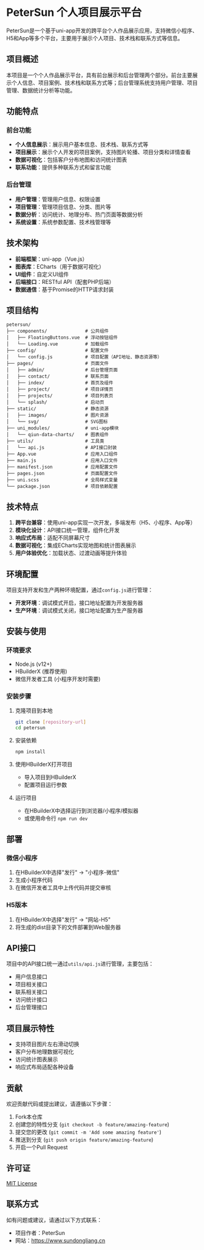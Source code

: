 # PeterSun 个人项目展示平台

PeterSun是一个基于uni-app开发的跨平台个人作品展示应用，支持微信小程序、H5和App等多个平台，主要用于展示个人项目、技术栈和联系方式等信息。

## 项目概述

本项目是一个个人作品展示平台，具有前台展示和后台管理两个部分。前台主要展示个人信息、项目案例、技术栈和联系方式等；后台管理系统支持用户管理、项目管理、数据统计分析等功能。

## 功能特点

### 前台功能

- **个人信息展示**：展示用户基本信息、技术栈、联系方式等
- **项目展示**：展示个人开发的项目案例，支持图片轮播、项目分类和详情查看
- **数据可视化**：包括客户分布地图和访问统计图表
- **联系功能**：提供多种联系方式和留言功能

### 后台管理

- **用户管理**：管理用户信息、权限设置
- **项目管理**：管理项目信息、分类、图片等
- **数据分析**：访问统计、地理分布、热门页面等数据分析
- **系统设置**：系统参数配置、技术栈管理等

## 技术架构

- **前端框架**：uni-app（Vue.js）
- **图表库**：ECharts（用于数据可视化）
- **UI组件**：自定义UI组件
- **后端接口**：RESTful API（配套PHP后端）
- **数据通信**：基于Promise的HTTP请求封装

## 项目结构

```
petersun/
├── components/              # 公共组件
│   ├── FloatingButtons.vue  # 浮动按钮组件
│   └── Loading.vue          # 加载组件
├── config/                  # 配置文件
│   └── config.js            # 项目配置（API地址、静态资源等）
├── pages/                   # 页面文件
│   ├── admin/               # 后台管理页面
│   ├── contact/             # 联系页面
│   ├── index/               # 首页及组件
│   ├── project/             # 项目详情页
│   ├── projects/            # 项目列表页
│   └── splash/              # 启动页
├── static/                  # 静态资源
│   ├── images/              # 图片资源
│   └── svg/                 # SVG图标
├── uni_modules/             # uni-app模块
│   └── qiun-data-charts/    # 图表组件
├── utils/                   # 工具类
│   └── api.js               # API接口封装
├── App.vue                  # 应用入口组件
├── main.js                  # 应用入口文件
├── manifest.json            # 应用配置文件
├── pages.json               # 页面配置文件
├── uni.scss                 # 全局样式变量
└── package.json             # 项目依赖配置
```

## 技术特点

1. **跨平台兼容**：使用uni-app实现一次开发，多端发布（H5、小程序、App等）
2. **模块化设计**：API接口统一管理，组件化开发
3. **响应式布局**：适配不同屏幕尺寸
4. **数据可视化**：集成ECharts实现地图和统计图表展示
5. **用户体验优化**：加载状态、过渡动画等提升体验

## 环境配置

项目支持开发和生产两种环境配置，通过`config.js`进行管理：

- **开发环境**：调试模式开启，接口地址配置为开发服务器
- **生产环境**：调试模式关闭，接口地址配置为生产服务器

## 安装与使用

### 环境要求

- Node.js (v12+)
- HBuilderX (推荐使用)
- 微信开发者工具 (小程序开发时需要)

### 安装步骤

1. 克隆项目到本地
   ```bash
   git clone [repository-url]
   cd petersun
   ```

2. 安装依赖
   ```bash
   npm install
   ```

3. 使用HBuilderX打开项目
   - 导入项目到HBuilderX
   - 配置项目运行参数

4. 运行项目
   - 在HBuilderX中选择运行到浏览器/小程序/模拟器
   - 或使用命令行 `npm run dev`

## 部署

### 微信小程序

1. 在HBuilderX中选择"发行" -> "小程序-微信"
2. 生成小程序代码
3. 在微信开发者工具中上传代码并提交审核

### H5版本

1. 在HBuilderX中选择"发行" -> "网站-H5"
2. 将生成的dist目录下的文件部署到Web服务器

## API接口

项目中的API接口统一通过`utils/api.js`进行管理，主要包括：

- 用户信息接口
- 项目相关接口
- 联系相关接口
- 访问统计接口
- 后台管理接口

## 项目展示特性

- 支持项目图片左右滑动切换
- 客户分布地理数据可视化
- 访问统计图表展示
- 响应式布局适配各种设备

## 贡献

欢迎贡献代码或提出建议，请遵循以下步骤：

1. Fork本仓库
2. 创建您的特性分支 (`git checkout -b feature/amazing-feature`)
3. 提交您的更改 (`git commit -m 'Add some amazing feature'`)
4. 推送到分支 (`git push origin feature/amazing-feature`)
5. 开启一个Pull Request

## 许可证

[MIT License](LICENSE)

## 联系方式

如有问题或建议，请通过以下方式联系：

- 项目作者：PeterSun
- 网站：https://www.sundongliang.cn
